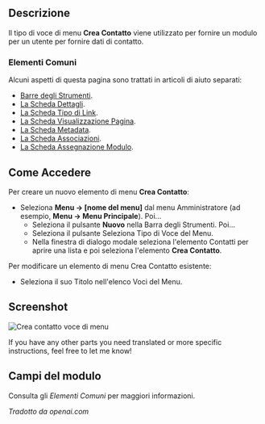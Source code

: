 <!-- Filename: Help4.x:Menu_Item:_Create_Contact / Display title: Crea Contatto -->

## Descrizione

Il tipo di voce di menu **Crea Contatto** viene utilizzato per fornire un modulo per un utente per fornire dati di contatto.

### Elementi Comuni

Alcuni aspetti di questa pagina sono trattati in articoli di aiuto separati:

* [Barre degli Strumenti](jdocmanual?article=help/common-elements/toolbars).
* [La Scheda Dettagli](jdocmanual?article=help/menu-items-common/menu-item-details).
* [La Scheda Tipo di Link](jdocmanual?article=help/menu-items-common/menu-item-link-type).
* [La Scheda Visualizzazione Pagina](jdocmanual?article=help/menu-items-common/menu-item-page-display).
* [La Scheda Metadata](jdocmanual?article=help/menu-items-common/menu-item-metadata).
* [La Scheda Associazioni](jdocmanual?article=help/common-elements/edit-associations).
* [La Scheda Assegnazione Modulo](jdocmanual?article=help/menu-items-common/menu-item-module-assignment).

## Come Accedere

Per creare un nuovo elemento di menu **Crea Contatto**:

- Seleziona **Menu → \[nome del menu\]** dal menu Amministratore
  (ad esempio, **Menu → Menu Principale**). Poi...
  - Seleziona il pulsante **Nuovo** nella Barra degli Strumenti. Poi...
  - Seleziona il pulsante Seleziona Tipo di Voce del Menu.
  - Nella finestra di dialogo modale seleziona l'elemento Contatti per aprire una lista e poi
    seleziona l'elemento **Crea Contatto**.

Per modificare un elemento di menu Crea Contatto esistente:

- Seleziona il suo Titolo nell'elenco Voci del Menu.

## Screenshot

![Crea contatto voce di menu](../../../it/images/menu-items/contacts-create-contact-details-tab.png)

If you have any other parts you need translated or more specific instructions, feel free to let me know!

## Campi del modulo

Consulta gli *Elementi Comuni* per maggiori informazioni.

*Tradotto da openai.com*

